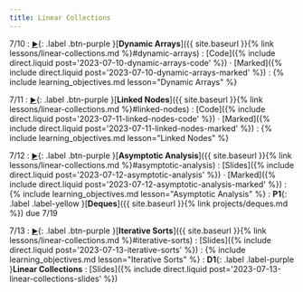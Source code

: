 ```yaml
---
title: Linear Collections
---
```


7/10
: [**<small>▶</small>**](https://podcast.ucsd.edu/watch/s123/dsc30_a00/1){: .label .btn-purple }[**Dynamic Arrays**]({{ site.baseurl }}{% link lessons/linear-collections.md %}#dynamic-arrays)
  : [Code]({% include direct.liquid post='2023-07-10-dynamic-arrays-code' %}) &middot;
    [Marked]({% include direct.liquid post='2023-07-10-dynamic-arrays-marked' %})
: {% include learning_objectives.md lesson="Dynamic Arrays" %}

7/11
: [**<small>▶</small>**](https://podcast.ucsd.edu/watch/s123/dsc30_a00/2){: .label .btn-purple }[**Linked Nodes**]({{ site.baseurl }}{% link lessons/linear-collections.md %}#linked-nodes)
  : [Code]({% include direct.liquid post='2023-07-11-linked-nodes-code' %}) &middot;
    [Marked]({% include direct.liquid post='2023-07-11-linked-nodes-marked' %})
: {% include learning_objectives.md lesson="Linked Nodes" %}

7/12
: [**<small>▶</small>**](https://podcast.ucsd.edu/watch/s123/dsc30_a00/3){: .label .btn-purple }[**Asymptotic Analysis**]({{ site.baseurl }}{% link lessons/linear-collections.md %}#asymptotic-analysis)
  : [Slides]({% include direct.liquid post='2023-07-12-asymptotic-analysis' %}) &middot;
    [Marked]({% include direct.liquid post='2023-07-12-asymptotic-analysis-marked' %})
: {% include learning_objectives.md lesson="Asymptotic Analysis" %}
: **P1**{: .label .label-yellow }[**Deques**]({{ site.baseurl }}{% link projects/deques.md %}) due 7/19

7/13
: [**<small>▶</small>**](https://podcast.ucsd.edu/watch/s123/dsc30_a00/4){: .label .btn-purple }[**Iterative Sorts**]({{ site.baseurl }}{% link lessons/linear-collections.md %}#iterative-sorts)
  : [Slides]({% include direct.liquid post='2023-07-13-iterative-sorts' %})
: {% include learning_objectives.md lesson="Iterative Sorts" %}
: **D1**{: .label .label-purple }**Linear Collections**
  : [Slides]({% include direct.liquid post='2023-07-13-linear-collections-slides' %})
